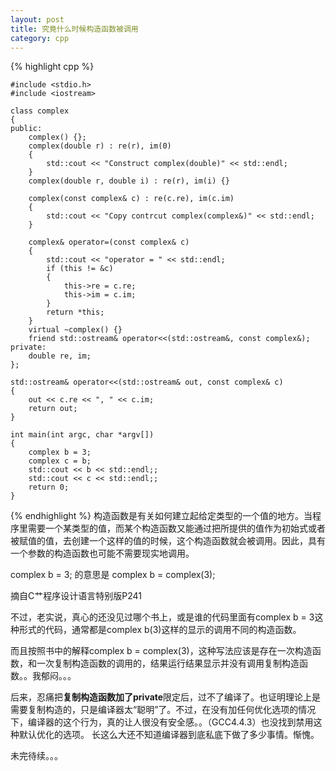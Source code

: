 ```yaml
---
layout: post
title: 究竟什么时候构造函数被调用
category: cpp
---
```


{% highlight cpp %}

    #include <stdio.h>
    #include <iostream>

    class complex
    {
    public:
        complex() {};
        complex(double r) : re(r), im(0)
        {
            std::cout << "Construct complex(double)" << std::endl;
        }
        complex(double r, double i) : re(r), im(i) {}

        complex(const complex& c) : re(c.re), im(c.im)
        {
            std::cout << "Copy contrcut complex(complex&)" << std::endl;
        }

        complex& operator=(const complex& c)
        {
            std::cout << "operator = " << std::endl;
            if (this != &c)
            {
                this->re = c.re;
                this->im = c.im;
            }
            return *this;
        }
        virtual ~complex() {}
        friend std::ostream& operator<<(std::ostream&, const complex&);
    private:
        double re, im;
    };

    std::ostream& operator<<(std::ostream& out, const complex& c)
    {
        out << c.re << ", " << c.im;
        return out;
    }

    int main(int argc, char *argv[])
    {
        complex b = 3;
        complex c = b;
        std::cout << b << std::endl;;
        std::cout << c << std::endl;;
        return 0;
    }

{% endhighlight %}
构造函数是有关如何建立起给定类型的一个值的地方。当程序里需要一个某类型的值，而某个构造函数又能通过把所提供的值作为初始式或者被赋值的值，去创建一个这样的值的时候，这个构造函数就会被调用。因此，具有一个参数的构造函数也可能不需要现实地调用。

complex b = 3; 的意思是 complex b = complex(3);

摘自C艹程序设计语言特别版P241

不过，老实说，真心的还没见过哪个书上，或是谁的代码里面有complex b = 3这种形式的代码，通常都是complex b(3)这样的显示的调用不同的构造函数。

而且按照书中的解释complex b = complex(3)，这种写法应该是存在一次构造函数，和一次复制构造函数的调用的，结果运行结果显示并没有调用复制构造函数。。我郁闷。。。

后来，忍痛把**复制构造函数加了private**限定后，过不了编译了。也证明理论上是需要复制构造的，只是编译器太“聪明”了。不过，在没有加任何优化选项的情况下，编译器的这个行为，真的让人很没有安全感。。（GCC4.4.3）也没找到禁用这种默认优化的选项。 
 长这么大还不知道编译器到底私底下做了多少事情。惭愧。

未完待续。。。

